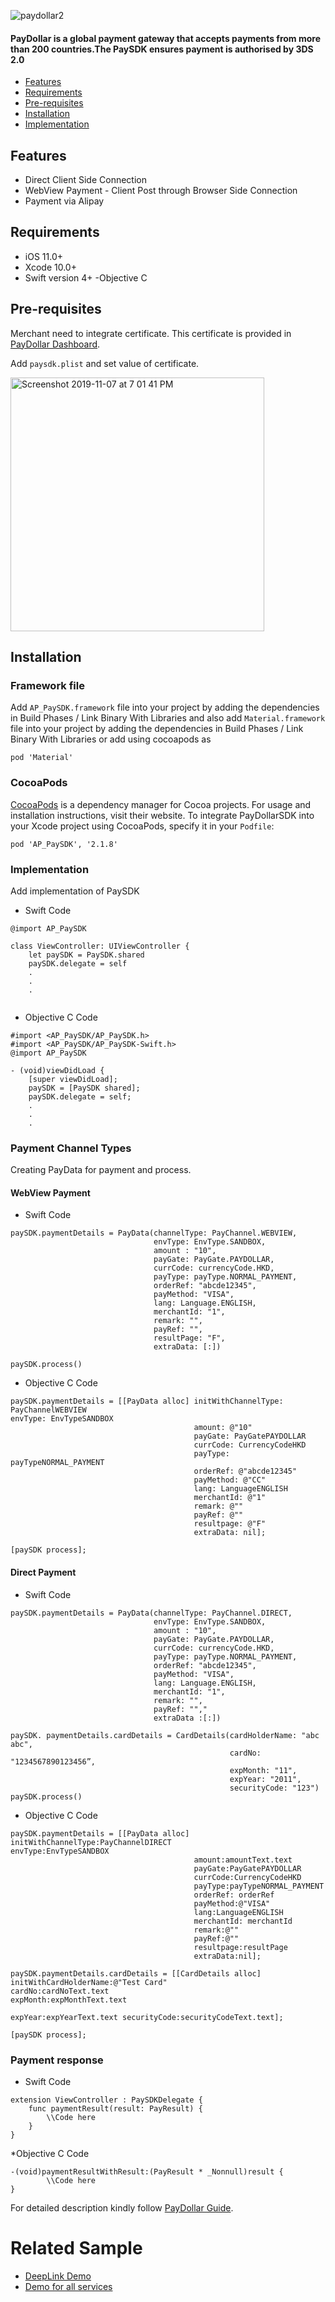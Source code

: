![paydollar2](https://user-images.githubusercontent.com/57220911/68009559-4000a480-fca8-11e9-8ed1-545a4b6e4cfd.png)

#### PayDollar is a global payment gateway that accepts payments from more than 200 countries.The PaySDK ensures payment is authorised by 3DS 2.0

- [Features](#features)
- [Requirements](#requirements)
- [Pre-requisites](#pre-requisites)
- [Installation](#installation)
- [Implementation](#implementation)



## Features
- Direct Client Side Connection
- WebView Payment - Client Post through Browser Side Connection
- Payment via Alipay

## Requirements

- iOS 11.0+
- Xcode 10.0+
- Swift version 4+
-Objective C



## Pre-requisites

Merchant need to integrate certificate. This certificate is provided in [PayDollar Dashboard](https://www.paydollar.com/b2c2/eng/merchant/index.jsp).

Add `paysdk.plist` and set value of certificate.

<img width="406" alt="Screenshot 2019-11-07 at 7 01 41 PM" src="https://user-images.githubusercontent.com/57219745/68393070-29b78480-0191-11ea-923a-19445f25fe52.png">

## Installation

### Framework file 

Add `AP_PaySDK.framework` file into your project by adding the dependencies in Build Phases / Link Binary With Libraries
and also add `Material.framework` file into your project by adding the dependencies in Build Phases / Link Binary With Libraries or add using  cocoapods as 

```
pod 'Material'

```


### CocoaPods

[CocoaPods](https://cocoapods.org) is a dependency manager for Cocoa projects. For usage and installation instructions, visit their website. To integrate PayDollarSDK into your Xcode project using CocoaPods, specify it in your `Podfile`:

```
pod 'AP_PaySDK', '2.1.8'

```

### Implementation

Add implementation of PaySDK

* Swift Code
```
@import AP_PaySDK

class ViewController: UIViewController {
    let paySDK = PaySDK.shared
    paySDK.delegate = self
    .
    .
    .
    
```
* Objective C Code
```
#import <AP_PaySDK/AP_PaySDK.h>
#import <AP_PaySDK/AP_PaySDK-Swift.h>
@import AP_PaySDK

- (void)viewDidLoad {
    [super viewDidLoad];
    paySDK = [PaySDK shared];
    paySDK.delegate = self;
    .
    .
    .
```
### Payment Channel Types

Creating PayData for payment and process.


#### WebView Payment

* Swift Code 
```
paySDK.paymentDetails = PayData(channelType: PayChannel.WEBVIEW,
                                envType: EnvType.SANDBOX,
                                amount : "10",
                                payGate: PayGate.PAYDOLLAR,
                                currCode: currencyCode.HKD, 
                                payType: payType.NORMAL_PAYMENT, 
                                orderRef: "abcde12345", 
                                payMethod: "VISA",
                                lang: Language.ENGLISH,
                                merchantId: "1",
                                remark: "",
                                payRef: "",
                                resultPage: "F",
                                extraData: [:])

paySDK.process()

```
* Objective C Code
```
paySDK.paymentDetails = [[PayData alloc] initWithChannelType: PayChannelWEBVIEW                                                            envType: EnvTypeSANDBOX 
                                         amount: @"10" 
                                         payGate: PayGatePAYDOLLAR 
                                         currCode: CurrencyCodeHKD 
                                         payType: payTypeNORMAL_PAYMENT 
                                         orderRef: @"abcde12345" 
                                         payMethod: @"CC" 
                                         lang: LanguageENGLISH 
                                         merchantId: @"1" 
                                         remark: @"" 
                                         payRef: @"" 
                                         resultpage: @"F" 
                                         extraData: nil];

[paySDK process];
```

#### Direct Payment

* Swift Code
```
paySDK.paymentDetails = PayData(channelType: PayChannel.DIRECT,
                                envType: EnvType.SANDBOX,
                                amount : "10",
                                payGate: PayGate.PAYDOLLAR,
                                currCode: currencyCode.HKD, 
                                payType: payType.NORMAL_PAYMENT, 
                                orderRef: "abcde12345", 
                                payMethod: "VISA",
                                lang: Language.ENGLISH,
                                merchantId: "1",
                                remark: "",
                                payRef: "","
                                extraData :[:])

paySDK. paymentDetails.cardDetails = CardDetails(cardHolderName: "abc abc",
                                                 cardNo: "1234567890123456”,
                                                 expMonth: "11",
                                                 expYear: "2011",
                                                 securityCode: "123")
paySDK.process()

```

* Objective C Code
```
paySDK.paymentDetails = [[PayData alloc] initWithChannelType:PayChannelDIRECT                                                              envType:EnvTypeSANDBOX 
                                         amount:amountText.text 
                                         payGate:PayGatePAYDOLLAR 
                                         currCode:CurrencyCodeHKD 
                                         payType:payTypeNORMAL_PAYMENT 
                                         orderRef: orderRef 
                                         payMethod:@"VISA" 
                                         lang:LanguageENGLISH 
                                         merchantId: merchantId 
                                         remark:@"" 
                                         payRef:@"" 
                                         resultpage:resultPage 
                                         extraData:nil];

paySDK.paymentDetails.cardDetails = [[CardDetails alloc] initWithCardHolderName:@"Test Card"                                                               cardNo:cardNoText.text                                                                            expMonth:expMonthText.text 
                                                         expYear:expYearText.text securityCode:securityCodeText.text];

[paySDK process];
```
### Payment response
* Swift Code
```
extension ViewController : PaySDKDelegate {
    func paymentResult(result: PayResult) {
        \\Code here
    }
}

```
*Objective C Code
```
-(void)paymentResultWithResult:(PayResult * _Nonnull)result {
        \\Code here
}
```
For detailed description kindly follow [PayDollar Guide](http://paydollar.com/pdf/op/enpdintguide.pdf).
                
# Related Sample
- [DeepLink Demo](https://github.com/asiapay-lib/ios-deeplink-demo)
- [Demo for all services](https://github.com/asiapay-lib/paysdk-ios-demo)
